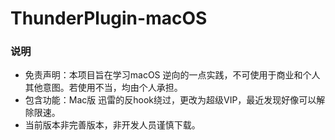 # ThunderPlugin-macOS

### 说明
* 免责声明：本项目旨在学习macOS 逆向的一点实践，不可使用于商业和个人其他意图。若使用不当，均由个人承担。
* 包含功能：Mac版 迅雷的反hook绕过，更改为超级VIP，最近发现好像可以解除限速。
* 当前版本非完善版本，非开发人员谨慎下载。


